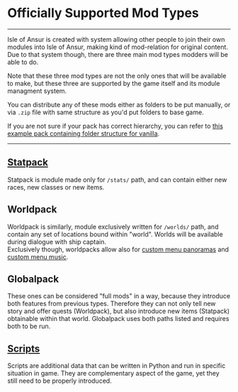 # Officially Supported Mod Types
***
Isle of Ansur is created with system allowing other people to join their own modules 
into Isle of Ansur, making kind of mod-relation for original content. 
Due to that system though, there are three main mod types modders will be able to do.

Note that these three mod types are not the only ones that will be available to make, 
but these three are supported by the game itself and its module managment system.

You can distribute any of these mods either as folders to be put manually, or via 
`.zip` file with same structure as you'd put folders to base game.

If you are not sure if your pack has correct hierarchy, you can refer to 
[this example pack containing folder structure for vanilla](https://drive.google.com/file/d/1XbetQ8Z4n5yiZ0JlUEjQ0VM438LCi1JD/view?usp=sharing).
***
## [Statpack](statpack_tutorial.md)
Statpack is module made only for `/stats/` path, and can contain either new races, 
new classes or new items.

## Worldpack
Worldpack is similarly, module exclusively written for `/worlds/` path, and contain 
any set of locations bound within "world". Worlds will be available during dialogue 
with ship captain.  
Exclusively though, worldpacks allow also for [custom menu panoramas](others_tutorial.md#menu-panoramas) and [custom menu music](others_tutorial.md#menu-music).

## Globalpack
These ones can be considered "full mods" in a way, because they introduce both features 
from previous types. Therefore they can not only tell new story and offer quests 
(Worldpack), but also introduce new items (Statpack) obtainable within that world. 
Globalpack uses both paths listed and requires both to be run.

## [Scripts](scripts_tutorial.md)
Scripts are additional data that can be written in Python and run in specific situation
in game. They are complementary aspect of the game, yet they still need to be properly
introduced.